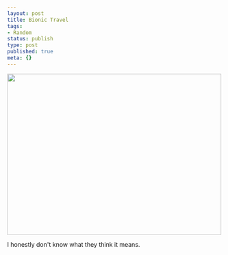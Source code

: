 ```yaml
---
layout: post
title: Bionic Travel
tags:
- Random
status: publish
type: post
published: true
meta: {}
---
```

<div class='posterous_autopost'><a href='http://posterous.com/getfile/files.posterous.com/fzero/hnsKzgl4bWLtlSSCjWo8hVaiXUTRBHzrc22hHT6r7vMBzFg2IXSnBhT4FRzQ/C360_2011-01-22_19-50-02_org.jpg.scaled.1000.jpg'><img src="http://posterous.com/getfile/files.posterous.com/fzero/aankBuiwoNWoOimsXiHAT0AA9E321RkaAvAN1Wn8JI7jwD9lpIS9gf8KweJF/C360_2011-01-22_19-50-02_org.jpg.scaled.500.jpg" width="500" height="377" /></a> <p></p><p>I honestly don&#039;t know what they think it means.</p></div>
